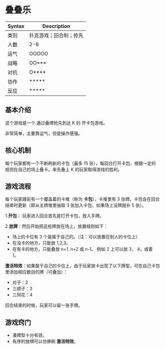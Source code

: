 # 叠叠乐

| Syntax | Description            |
| ------ | ---------------------- |
| 类别   | 扑克游戏；回合制；抢先 |
| 人数   | 2-8                    |
| 运气   | OOOOO                  |
| 战略   | OO\*\*\*               |
| 对抗   | O\*\*\*\*              |
| 协作   | \*\*\*\*\*             |
| 反应   | \*\*\*\*\*             |

## 基本介绍

这个游戏是一个 通过叠牌抢先到达 K 的 开卡包游戏。

非常简单，主要靠运气，但是操作感强。

## 核心机制

每个玩家都有一个不断刷新的卡包（最多 15 张），每回合打开卡包，根据一定的规则在自己的场上叠卡。率先叠上 K 的玩家取得游戏的胜利。

## 游戏流程

每个玩家跟前有一个覆盖着的卡堆（称为 **卡包**），卡堆里有 3 张牌。卡包会在回合结束时更新（即从主牌堆里抽取 3 张加入卡包，如果场上没牌就补 5 张）。

1.**开包**： 玩家进入回合首先是打开卡包，放入手牌。

2.**放牌**：然后开始把这些牌放在场上，放置规则如下：

- 场上的卡位有 3 个是属于自己的。（注：可以放置在别人的卡位上）
- 在没卡的地方，只能放 1,2,3。
- 在有卡的地方，只能叠放 n+1, n+2 或 n-1。 例如 2 上可以放 3， 4，或着 1。

**激活特效**：如果属于自己的卡位上，由于玩家放卡出现了以下牌型，可在自己卡包里添加相应数目的牌（可叠加）：

- 对子：2
- 三顺子：3
- 三同花：4

回合结束的时候，玩家可以留一张手牌。

## 游戏窍门

- 凑牌型十分有效。
- 有序的放牌可以仿佛刷 **激活特效**。
